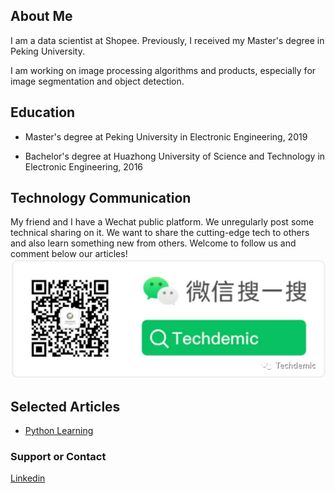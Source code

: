 
## About Me
I am a data scientist at Shopee. Previously, I received my Master's degree in Peking University.

I am working on image processing algorithms and products, especially for image segmentation and object detection.

## Education
- Master's degree at Peking University in Electronic Engineering, 2019

- Bachelor's degree at Huazhong University of Science and Technology in Electronic Engineering, 2016

## Technology Communication
My friend and I have a Wechat public platform. We unregularly post some technical sharing on it. We want to share the cutting-edge tech to others and also learn something new from others. Welcome to follow us and comment below our articles!
![Image](pic/TechDemic.jpg)

## Selected Articles
- [Python Learning](https://mp.weixin.qq.com/s/fYNBB0p1bQvoafpVKCF5Tw)

### Support or Contact

[Linkedin](https:www.linkedin.com/in/bohang-li)
